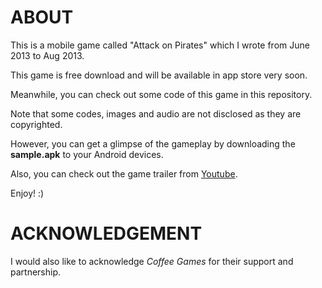 ABOUT
=====

This is a mobile game called "Attack on Pirates" which I wrote from June 2013 to Aug 2013. 

This game is free download and will be available in app store very soon.

Meanwhile, you can check out some code of this game in this repository.

Note that some codes, images and audio are not disclosed as they are copyrighted.

However, you can get a glimpse of the gameplay by downloading the **sample.apk** to your Android devices.

Also, you can check out the game trailer from [Youtube](https://www.youtube.com/watch?v=GC4CD5utn_E#action=share/).

Enjoy! :)


ACKNOWLEDGEMENT
===============
I would also like to acknowledge *Coffee Games* for their support and partnership.